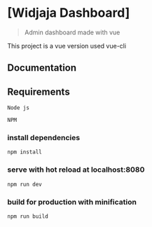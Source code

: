 # [Widjaja Dashboard]

> Admin dashboard made with vue

This project is a vue version used vue-cli

## Documentation

## Requirements
```
Node js
```
```
NPM
```
### install dependencies
```
npm install
```
### serve with hot reload at localhost:8080
```
npm run dev
```
### build for production with minification
```
npm run build
```
```
